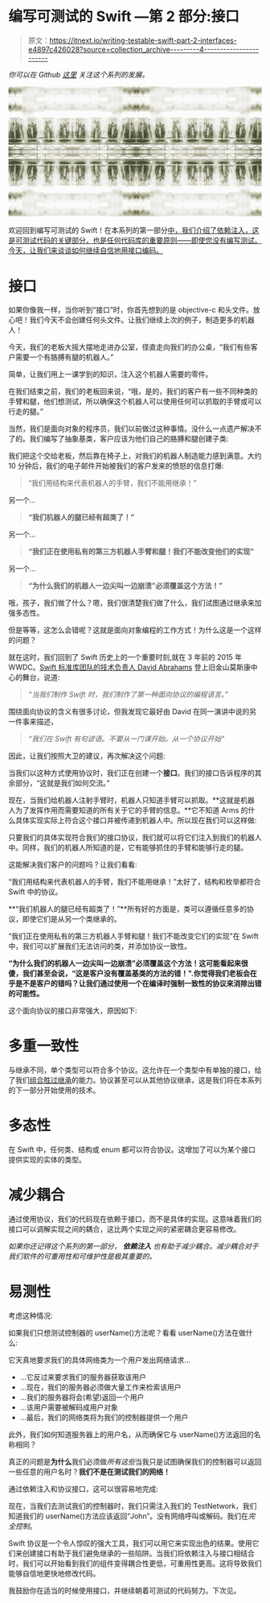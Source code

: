 # 编写可测试的 Swift —第 2 部分:接口

> 原文：<https://itnext.io/writing-testable-swift-part-2-interfaces-e4897c426028?source=collection_archive---------4----------------------->

*你可以在 Github* [*这里*](https://github.com/tnev/writing-testable-swift) *关注这个系列的发展。*

![](img/51c994405f6efbcde9e3a9c257df1bfd.png)

欢迎回到编写可测试的 Swift！在本系列的第一部分[中，我们介绍了依赖注入，这是可测试代码的关键部分，也是任何代码库的重要原则——即使您没有编写测试。今天，让我们来谈谈如何继续自信地用接口编码。](/writing-testable-swift-part-1-dependency-injection-f7a9e3955369)

# 接口

如果你像我一样，当你听到“接口”时，你首先想到的是 objective-c 和头文件。放心吧！我们今天不会创建任何头文件。让我们继续上次的例子，制造更多的机器人！

今天，我们的老板大摇大摆地走进办公室，径直走向我们的办公桌，“我们有些客户需要一个有胳膊有腿的机器人。”

简单，让我们用上一课学到的知识，注入这个机器人需要的零件。

在我们结束之前，我们的老板回来说，“哦，是的，我们的客户有一些不同种类的手臂和腿，他们想测试，所以确保这个机器人可以使用任何可以抓取的手臂或可以行走的腿。”

当然，我们是面向对象的程序员，我们以前做过这种事情。没什么一点遗产解决不了的。我们编写了抽象基类，客户应该为他们自己的胳膊和腿创建子类:

我们把这个交给老板，然后靠在椅子上，对我们的机器人制造能力感到满意。大约 10 分钟后，我们的电子邮件开始被我们的客户发来的愤怒的信息打爆:

> “我们用结构来代表机器人的手臂，我们不能用继承！”

另一个…

> **“我们机器人的腿已经有超类了！”**

另一个…

> **“我们正在使用私有的第三方机器人手臂和腿！我们不能改变他们的实现"**

另一个…

> **“为什么我们的机器人一边尖叫一边崩溃”必须覆盖这个方法！”**

哦，孩子，我们做了什么？嗯，我们很清楚我们做了什么，我们试图通过继承来加强多态性。

但是等等，这怎么会错呢？这就是面向对象编程的工作方式！为什么这是一个这样的问题？

就在这时，我们回到了 Swift 历史上的一个重要时刻,就在 3 年前的 2015 年 WWDC。[Swift 标准库团队的技术负责人 David Abrahams](https://daveabrahams.com/) 登上旧金山莫斯康中心的舞台，说道:

> *“当我们制作 Swift 时，我们制作了第一种面向协议的编程语言。”*

围绕面向协议的含义有很多讨论，但我发现它最好由 David 在同一演讲中说的另一件事来描述，

> *“我们在 Swift 有句谚语。不要从一门课开始。从一个协议开始"*

因此，让我们按照大卫的建议，再次解决这个问题:

当我们以这种方式使用协议时，我们正在创建一个**接口**。我们的接口告诉程序的其余部分，“这就是我们如何交流。”

现在，当我们给机器人注射手臂时，机器人只知道手臂可以抓取。**这就是机器人为了发挥作用而需要知道的所有关于它的手臂的信息。**它不知道 Arms 的什么具体实现实际上符合这个接口并被传递到机器人中。所以现在我们可以这样做:

只要我们的具体实现符合我们的接口协议，我们就可以将它们注入到我们的机器人中。同样，我们的机器人所知道的是，它有能够抓住的手臂和能够行走的腿。

这能解决我们客户的问题吗？让我们看看:

“我们用结构来代表机器人的手臂，我们不能用继承！”太好了，结构和枚举都符合 Swift 中的协议。

**“我们机器人的腿已经有超类了！”**所有好的方面是，类可以遵循任意多的协议，即使它们是从另一个类继承的。

“我们正在使用私有的第三方机器人手臂和腿！我们不能改变它们的实现"在 Swift 中，我们可以扩展我们无法访问的类，并添加协议一致性。

**“为什么我们的机器人一边尖叫一边崩溃”必须覆盖这个方法！这可能看起来很傻，我们甚至会说，“这是客户没有覆盖基类的方法的错！".你觉得我们老板会在乎是不是客户的错吗？让我们通过使用一个在编译时强制一致性的协议来消除出错的可能性。**

这个面向协议的接口非常强大，原因如下:

# 多重一致性

与继承不同，单个类型可以符合多个协议。这允许在一个类型中有单独的接口，给了我们[组合胜过继承](https://en.wikipedia.org/wiki/Composition_over_inheritance)的能力。协议甚至可以从其他协议继承，这是我们将在本系列的下一部分开始使用的技术。

# 多态性

在 Swift 中，任何类、结构或 enum 都可以符合协议。这增加了可以为某个接口提供实现的实体的类型。

# 减少耦合

通过使用协议，我们的代码现在依赖于接口，而不是具体的实现。这意味着我们的接口可以调解实现之间的耦合，这比两个实现之间的紧密耦合更容易修改。

*如果你还记得这个系列的第一部分，* ***依赖注入*** *也有助于减少耦合。减少耦合对于我们软件的可重用性和可维护性是极其重要的。*

# 易测性

考虑这种情况:

如果我们只想测试控制器的 userName()方法呢？看看 userName()方法在做什么:

它天真地要求我们的具体网络类为一个用户发出网络请求…

*   …它反过来要求我们的服务器获取该用户
*   …现在，我们的服务器必须做大量工作来检索该用户
*   …我们的服务器将会(希望)返回一个用户
*   …该用户需要被解码成用户对象
*   …最后，我们的网络类将为我们的控制器提供一个用户

此外，我们如何知道服务器上的用户名，从而确保它与 userName()方法返回的名称相同？

真正的问题是**为什么**我们必须做*所有这些*当我只是试图确保我们的控制器可以返回一些任意的用户名时？**我们不是在测试我们的网络！**

通过依赖注入和协议接口，这可以很容易地完成:

现在，当我们去测试我们的控制器时，我们只需注入我们的 TestNetwork，我们知道我们的 userName()方法应该返回“John”。没有网络呼叫或解码。我们在*完全控制*。

Swift 协议是一个令人惊叹的强大工具，我们可以用它来实现出色的结果。使用它们来创建接口有助于我们避免继承的一些陷阱。当我们将依赖注入与接口相结合时，我们可以开始看到我们的组件变得耦合性更低，可重用性更高。这将导致我们能够自信地更快地修改代码。

我鼓励你在适当的时候使用接口，并继续朝着可测试的代码努力。下次见。